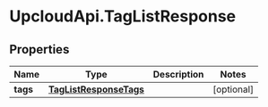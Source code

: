 # UpcloudApi.TagListResponse

## Properties
Name | Type | Description | Notes
------------ | ------------- | ------------- | -------------
**tags** | [**TagListResponseTags**](TagListResponseTags.md) |  | [optional] 


